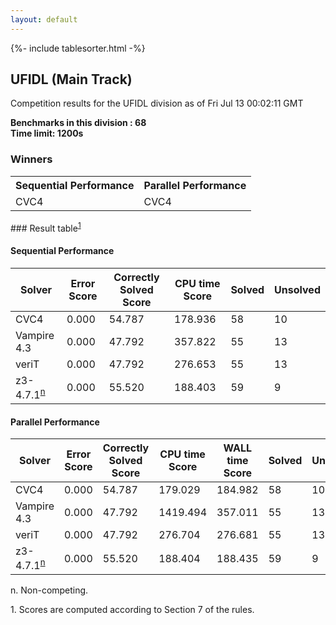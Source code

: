 ```yaml
---
layout: default
---
```

{%- include tablesorter.html -%}

##  UFIDL (Main Track)

Competition results for the UFIDL division as of Fri Jul 13 00:02:11 GMT

**Benchmarks in this division : 68  
Time limit: 1200s** 

### Winners
<table >
<tr><th class="center">Sequential Performance</th><th class="center">Parallel Performance</th></tr>
<tr class="center"><td>CVC4</td><td>CVC4</td></tr></table>
### Result table<sup><a href="#fn1">1</a></sup>

#### Sequential Performance

<table id="sequential" class="result sorted">
<thead><tr class="center">
  <th>Solver</th>
  <th>Error Score</th>
  <th>Correctly Solved Score</th>
  <th>CPU time Score</th>
  <th>Solved</th>
  <th>Unsolved</th>
</tr></thead><tr>
  <td>CVC4</td>
  <td>0.000</td>
  <td>54.787</td>
  <td>178.936</td>
<td>58</td>
<td>10</td>
</tr><tr>
  <td>Vampire 4.3</td>
  <td>0.000</td>
  <td>47.792</td>
  <td>357.822</td>
<td>55</td>
<td>13</td>
</tr><tr>
  <td>veriT</td>
  <td>0.000</td>
  <td>47.792</td>
  <td>276.653</td>
<td>55</td>
<td>13</td>
</tr><tr>
  <td>z3-4.7.1<SUP><a href="#fn">n</a></SUP></td>
  <td>0.000</td>
  <td>55.520</td>
  <td>188.403</td>
<td>59</td>
<td>9</td>
</tr></table>

#### Parallel Performance

<table id="parallel" class="result sorted">
<thead><tr class="center">
  <th>Solver</th>
  <th>Error Score</th>
  <th>Correctly Solved Score</th>
  <th>CPU time Score</th>
  <th>WALL time Score</th>
  <th>Solved</th>
  <th>Unsolved</th>
</tr></thead><tr>
  <td>CVC4</td>
<td>0.000</td><td>54.787</td><td>179.029</td><td>184.982</td><td>58</td><td>10</td></tr><tr>
  <td>Vampire 4.3</td>
<td>0.000</td><td>47.792</td><td>1419.494</td><td>357.011</td><td>55</td><td>13</td></tr><tr>
  <td>veriT</td>
<td>0.000</td><td>47.792</td><td>276.704</td><td>276.681</td><td>55</td><td>13</td></tr><tr>
  <td>z3-4.7.1<SUP><a href="#fn">n</a></SUP></td>
<td>0.000</td><td>55.520</td><td>188.404</td><td>188.435</td><td>59</td><td>9</td></tr></table>
 <span id="fn"> n. Non-competing. </span>

 <span id="fn1"> 1. Scores are computed according to Section 7 of the rules. </span>


